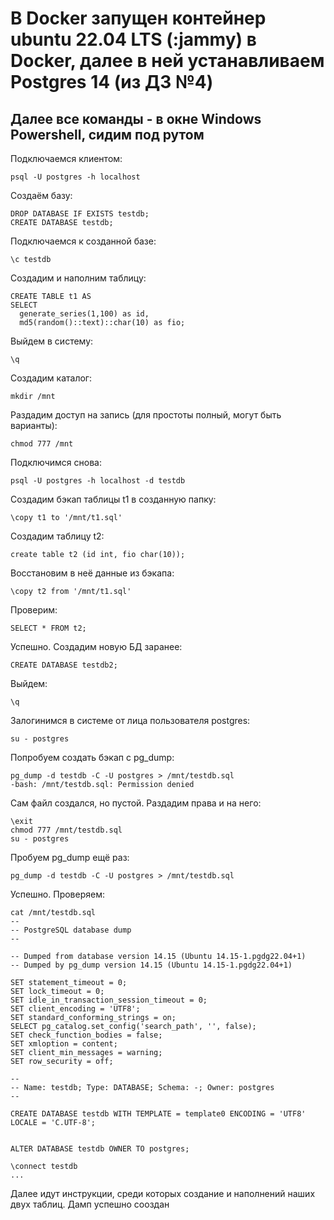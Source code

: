 # В Docker запущен контейнер ubuntu 22.04 LTS (:jammy) в Docker, далее в ней устанавливаем Postgres 14 (из ДЗ №4)
## Далее все команды - в окне Windows Powershell, сидим под рутом
Подключаемся клиентом:
```
psql -U postgres -h localhost
```
Создаём базу:
```
DROP DATABASE IF EXISTS testdb;
CREATE DATABASE testdb;
```
Подключаемся к созданной базе:
```
\c testdb
```
Создадим и наполним таблицу:
```
CREATE TABLE t1 AS
SELECT
  generate_series(1,100) as id,
  md5(random()::text)::char(10) as fio;
```
Выйдем в систему:
```
\q
```
Создадим каталог:
```
mkdir /mnt
```
Раздадим доступ на запись (для простоты полный, могут быть варианты):
```
chmod 777 /mnt
```
Подключимся снова:
```
psql -U postgres -h localhost -d testdb
```
Создадим бэкап таблицы t1 в созданную папку:
```
\copy t1 to '/mnt/t1.sql'
```
Создадим таблицу t2:
```
create table t2 (id int, fio char(10));
```
Восстановим в неё данные из бэкапа:
```
\copy t2 from '/mnt/t1.sql'
```
Проверим:
```
SELECT * FROM t2;
```
Успешно. Создадим новую БД заранее:
```
CREATE DATABASE testdb2;
```
Выйдем:
```
\q
```
Залогинимся в системе от лица пользователя postgres:
```
su - postgres
```
Попробуем создать бэкап с pg_dump:
```
pg_dump -d testdb -C -U postgres > /mnt/testdb.sql
-bash: /mnt/testdb.sql: Permission denied
```
Сам файл создался, но пустой. Раздадим права и на него:
```
\exit
chmod 777 /mnt/testdb.sql
su - postgres
```
Пробуем pg_dump ещё раз:
```
pg_dump -d testdb -C -U postgres > /mnt/testdb.sql
```
Успешно. Проверяем:
```
cat /mnt/testdb.sql
--
-- PostgreSQL database dump
--

-- Dumped from database version 14.15 (Ubuntu 14.15-1.pgdg22.04+1)
-- Dumped by pg_dump version 14.15 (Ubuntu 14.15-1.pgdg22.04+1)

SET statement_timeout = 0;
SET lock_timeout = 0;
SET idle_in_transaction_session_timeout = 0;
SET client_encoding = 'UTF8';
SET standard_conforming_strings = on;
SELECT pg_catalog.set_config('search_path', '', false);
SET check_function_bodies = false;
SET xmloption = content;
SET client_min_messages = warning;
SET row_security = off;

--
-- Name: testdb; Type: DATABASE; Schema: -; Owner: postgres
--

CREATE DATABASE testdb WITH TEMPLATE = template0 ENCODING = 'UTF8' LOCALE = 'C.UTF-8';


ALTER DATABASE testdb OWNER TO postgres;

\connect testdb
...
```
Далее идут инструкции, среди которых создание и наполнений наших двух таблиц. Дамп успешно сооздан
